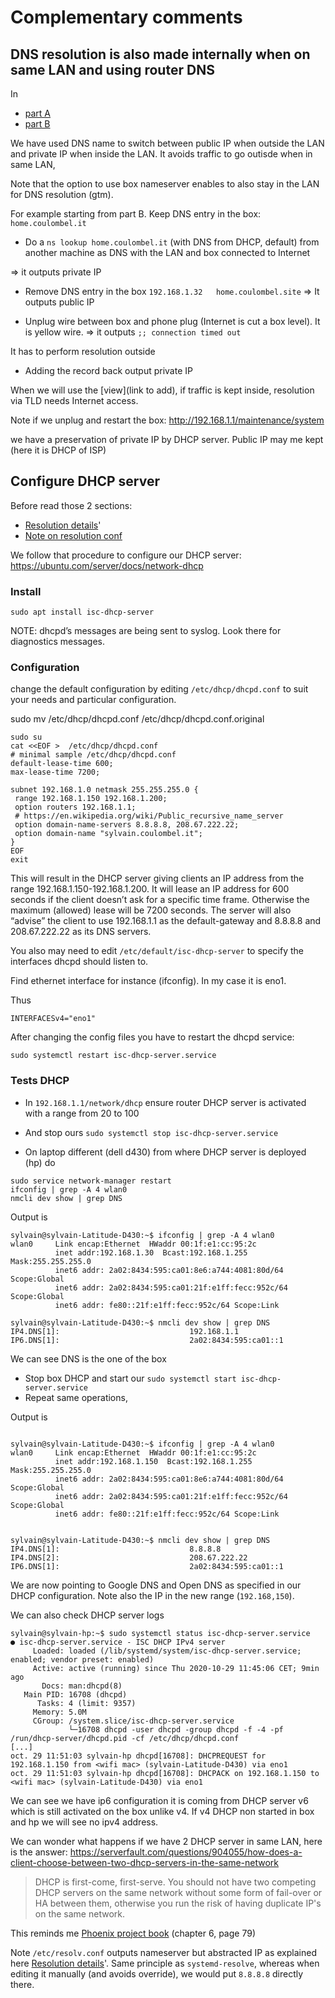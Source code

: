 # Complementary comments

## DNS resolution is also made internally when on same LAN and using router DNS

In
- [part A](6-use-linux-nameserver-part-b.md#use-dns-name-to-switch-between-public-ip-when-outside-the-lan-and-private-ip-when-inside-the-lan) 
- [part B](6-use-linux-nameserver-part-b.md#use-dns-name-to-switch-between-public-ip-when-outside-the-lan-and-private-ip-when-inside-the-lan)

We have used DNS name to switch between public IP when outside the LAN and private IP when inside the LAN.
It avoids traffic to go outisde when in same LAN,

Note that the option to use box nameserver enables to also stay in the LAN for DNS resolution (gtm).

For example starting from part B.
Keep DNS entry in the box: `home.coulombel.it`

- Do a `ns lookup home.coulombel.it` (with DNS from DHCP, default) from another machine as DNS with the LAN and box connected to Internet

<!--
Given issue with 192.168.1.32
Search part A / there was some issue with this test on hp machine 
-->
=> it outputs private IP

- Remove DNS entry in the box
`192.168.1.32	home.coulombel.site`
=> It outputs public IP

- Unplug wire between box and phone plug (Internet is cut a box level). It is yellow wire.
=> it outputs 
`;; connection timed out`

It has to perform resolution outside

- Adding the record back output private IP

When we will use the [view](link to add), if traffic is kept inside, resolution via TLD needs Internet access.

Note if we unplug and restart the box:
http://192.168.1.1/maintenance/system

we have a preservation of private IP by DHCP server.
Public IP may me kept (here it is DHCP of ISP)

## Configure DHCP server

Before read those 2 sections:
- [Resolution details](6-use-linux-nameserver-part-a.md#first-we-should-understand-the-resolution-in-details)'
- [Note on resolution conf](6-use-linux-nameserver-part-a.md#note-on-resolv-conf)

We follow that procedure to configure our DHCP server: https://ubuntu.com/server/docs/network-dhcp

### Install
```shell script
sudo apt install isc-dhcp-server
```

NOTE: dhcpd’s messages are being sent to syslog. Look there for diagnostics messages.

### Configuration

change the default configuration by editing `/etc/dhcp/dhcpd.conf` to suit your needs and particular configuration.


sudo mv  /etc/dhcp/dhcpd.conf /etc/dhcp/dhcpd.conf.original


````shell script
sudo su
cat <<EOF >  /etc/dhcp/dhcpd.conf 
# minimal sample /etc/dhcp/dhcpd.conf
default-lease-time 600;
max-lease-time 7200;

subnet 192.168.1.0 netmask 255.255.255.0 {
 range 192.168.1.150 192.168.1.200;
 option routers 192.168.1.1;
 # https://en.wikipedia.org/wiki/Public_recursive_name_server
 option domain-name-servers 8.8.8.8, 208.67.222.22;
 option domain-name "sylvain.coulombel.it";
}
EOF
exit
````


This will result in the DHCP server giving clients an IP address from the range 192.168.1.150-192.168.1.200. 
It will lease an IP address for 600 seconds if the client doesn’t ask for a specific time frame. 
Otherwise the maximum (allowed) lease will be 7200 seconds. 
The server will also “advise” the client to use 192.168.1.1 as the default-gateway and
8.8.8.8 and 208.67.222.22 as its DNS servers.

You also may need to edit `/etc/default/isc-dhcp-server` to specify the interfaces dhcpd should listen to.

Find ethernet interface for instance (ifconfig). In my case it is eno1.

Thus

```shell script
INTERFACESv4="eno1"
```

After changing the config files you have to restart the dhcpd service:


```shell script
sudo systemctl restart isc-dhcp-server.service
```


### Tests DHCP

- In `192.168.1.1/network/dhcp` ensure router DHCP server is activated with a range from 20 to 100
- And stop ours `sudo systemctl stop isc-dhcp-server.service`

- On laptop different (dell d430) from where DHCP server is deployed (hp) do

````shell script
sudo service network-manager restart
ifconfig | grep -A 4 wlan0
nmcli dev show | grep DNS
````

Output is

```shell script
sylvain@sylvain-Latitude-D430:~$ ifconfig | grep -A 4 wlan0
wlan0     Link encap:Ethernet  HWaddr 00:1f:e1:cc:95:2c  
          inet addr:192.168.1.30  Bcast:192.168.1.255  Mask:255.255.255.0
          inet6 addr: 2a02:8434:595:ca01:8e6:a744:4081:80d/64 Scope:Global
          inet6 addr: 2a02:8434:595:ca01:21f:e1ff:fecc:952c/64 Scope:Global
          inet6 addr: fe80::21f:e1ff:fecc:952c/64 Scope:Link

sylvain@sylvain-Latitude-D430:~$ nmcli dev show | grep DNS
IP4.DNS[1]:                             192.168.1.1
IP6.DNS[1]:                             2a02:8434:595:ca01::1
```

We can see DNS is the one of the box



- Stop box DHCP and start our `sudo systemctl start isc-dhcp-server.service`
- Repeat same operations,

Output is 

```shell script

sylvain@sylvain-Latitude-D430:~$ ifconfig | grep -A 4 wlan0
wlan0     Link encap:Ethernet  HWaddr 00:1f:e1:cc:95:2c  
          inet addr:192.168.1.150  Bcast:192.168.1.255  Mask:255.255.255.0
          inet6 addr: 2a02:8434:595:ca01:8e6:a744:4081:80d/64 Scope:Global
          inet6 addr: 2a02:8434:595:ca01:21f:e1ff:fecc:952c/64 Scope:Global
          inet6 addr: fe80::21f:e1ff:fecc:952c/64 Scope:Link


sylvain@sylvain-Latitude-D430:~$ nmcli dev show | grep DNS
IP4.DNS[1]:                             8.8.8.8
IP4.DNS[2]:                             208.67.222.22
IP6.DNS[1]:                             2a02:8434:595:ca01::1
```

We are now pointing to Google DNS and Open DNS as specified in our DHCP configuration.
Note also the IP in the new range (`192.168,150`).

We can also check DHCP server logs

```shell script
sylvain@sylvain-hp:~$ sudo systemctl status isc-dhcp-server.service
● isc-dhcp-server.service - ISC DHCP IPv4 server
     Loaded: loaded (/lib/systemd/system/isc-dhcp-server.service; enabled; vendor preset: enabled)
     Active: active (running) since Thu 2020-10-29 11:45:06 CET; 9min ago
       Docs: man:dhcpd(8)
   Main PID: 16708 (dhcpd)
      Tasks: 4 (limit: 9357)
     Memory: 5.0M
     CGroup: /system.slice/isc-dhcp-server.service
             └─16708 dhcpd -user dhcpd -group dhcpd -f -4 -pf /run/dhcp-server/dhcpd.pid -cf /etc/dhcp/dhcpd.conf
[...]
oct. 29 11:51:03 sylvain-hp dhcpd[16708]: DHCPREQUEST for 192.168.1.150 from <wifi mac> (sylvain-Latitude-D430) via eno1
oct. 29 11:51:03 sylvain-hp dhcpd[16708]: DHCPACK on 192.168.1.150 to <wifi mac> (sylvain-Latitude-D430) via eno1
```

We can see we have ip6 configuration it is coming from DHCP server v6 which is still activated on the box unlike v4.
If v4 DHCP non started in box and hp we will see no ipv4 address.

We can wonder what happens if we have 2 DHCP server in same LAN, here is the answer:
https://serverfault.com/questions/904055/how-does-a-client-choose-between-two-dhcp-servers-in-the-same-network

> DHCP is first-come, first-serve. You should not have two competing DHCP servers on the same network without some form of fail-over or HA between them, otherwise you run the risk of having duplicate IP's on the same network.

This reminds me [Phoenix project book](https://itrevolution.com/wp-content/uploads/files/PhoenixProjectExcerpt.pdf) (chapter 6, page 79)

Note `/etc/resolv.conf` outputs nameserver but abstracted IP as explained here [Resolution details](6-use-linux-nameserver-part-a.md#first-we-should-understand-the-resolution-in-details)'.
Same principle as `systemd-resolve`, whereas when editing it manually (and avoids override), we would put `8.8.8.8` directly there.


<!-- win corp
ip address taken from my dhcp server but ip in router
see logs in dhcp 
see win cmd => ipconfig /all, wireless lan.
vagrant => nmcli not present, systemd-resolve --status => usual ip in 10 which same in cat /etc/resolv.conf
totally weird
see in next -->